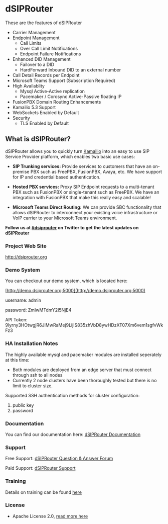 # dSIPRouter

These are the features of dSIPRouter 

* Carrier Management
* Endpoint Management
  * Call Limits
  * Over Call Limit Notifications
  * Endpoint Failure Notifications
* Enhanced DID Management
  *  Failover to a DID
  * HardForward Inbound DID to an external number
* Call Detail Records per Endpoint
* Microsoft Teams Support (Subscription Required)
* High Availablity
  * Mysql Active-Active replication
  * Pacemaker / Corosync Active-Passive floating IP
* FusionPBX Domain Routing Enhancements
* Kamailio 5.3 Support
* WebSockets Enabled by Default
* Security 
  * TLS Enabled by Default

## What is dSIPRouter?

dSIPRouter allows you to quickly turn [Kamailio](https://www.kamailio.org/) into an easy to use SIP Service Provider platform, which enables two basic use cases:

- **SIP Trunking services:** Provide services to customers that have an on-premise PBX such as FreePBX, FusionPBX, Avaya, etc.  We have support for IP and credential based authentication.

- **Hosted PBX services:** Proxy SIP Endpoint requests to a multi-tenant PBX such as FusionPBX or single-tenant such as FreePBX. We have an integration with FusionPBX that make this really easy and scalable!

- **Microsoft Teams Direct Routing:** We can provide SBC functionality that allows dSIPRouter to interconnect your existing voice infrastructure or VoIP carrier to your Microsoft Teams environment.  

**Follow us at [#dsiprouter](https://twitter.com/dsiprouter) on Twitter to get the latest updates on dSIPRouter**

### Project Web Site

http://dsiprouter.org

### Demo System

You can checkout our demo system, which is located here:

[http://demo.dsiprouter.org:5000](http://demo.dsiprouter.org:5000)

username: admin

password: ZmIwMTdmY2I5NjE4

API Token: 9lyrny3HOtwgjR6JIMwRaMej9LijIS835zhVbD8ywHDzXT07Xm6vem1sgfvWkFz3

### HA Installation Notes

The highly available mysql and pacemaker modules are installed seperately at this time:

- Both modules are deployed from an edge server that must connect through ssh to all nodes
- Currently 2 node clusters have been thoroughly tested but there is no limit to cluster size.

Supported SSH authentication methods for cluster configuration:

1. public key
2. password

### Documentation

You can find our documentation here: [dSIPRouter Documentation](https://dsiprouter.readthedocs.io/en/latest)

### Support

Free Support: [dSIPRouter Question & Answer Forum](https://groups.google.com/forum/#!forum/dsiprouter)

Paid Support: [dSIPRouter Support](http://dsiprouter.org/#fh5co-support-section)

### Training

Details on training can be found [here](https://dopensource.com/product/dsiprouter-admin-course/)

### License

* Apache License 2.0, [read more here](./LICENSE)
